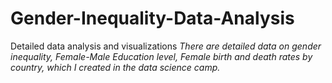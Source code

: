 # Gender-Inequality-Data-Analysis
Detailed data analysis and visualizations
*There are detailed data on gender inequality, Female-Male Education level, Female birth and death rates by country, which I created in the data science camp.*
